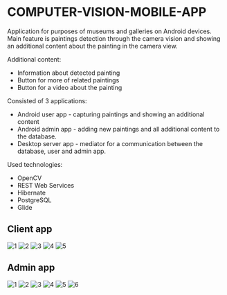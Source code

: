 # COMPUTER-VISION-MOBILE-APP
Application for purposes of museums and galleries on Android devices.  
Main feature is paintings detection through the 
camera vision and showing an additional content about the painting in the camera view.  

Additional content:
* Information about detected painting
* Button for more of related paintings
* Button for a video about the painting

Consisted of 3 applications:  
* Android user app - capturing paintings and showing an additional content
* Android admin app - adding new paintings and all additional content to the database. 
* Desktop server app - mediator for a communication between the database, user and admin app.

Used technologies:
* OpenCV 
* REST Web Services
* Hibernate
* PostgreSQL
* Glide

## Client app
![1](https://user-images.githubusercontent.com/18516460/69900301-caa0f600-1371-11ea-8995-ae60164213de.png)
![2](https://user-images.githubusercontent.com/18516460/69900302-cb398c80-1371-11ea-9dbc-0520f9e6d71e.png)
![3](https://user-images.githubusercontent.com/18516460/69900303-cb398c80-1371-11ea-8b24-b3a8ba9a572a.png)
![4](https://user-images.githubusercontent.com/18516460/69900304-cb398c80-1371-11ea-9c09-76ab14c4621c.png)
![5](https://user-images.githubusercontent.com/18516460/69900305-cbd22300-1371-11ea-853c-8cc0b0f9d7ec.png)

  
  
  
  
## Admin app 
![1](https://user-images.githubusercontent.com/18516460/69900326-05a32980-1372-11ea-8b5e-85edd7c6bd9c.png)
![2](https://user-images.githubusercontent.com/18516460/69900327-05a32980-1372-11ea-90d2-5f1035aefd0a.png)
![3](https://user-images.githubusercontent.com/18516460/69900328-063bc000-1372-11ea-8b75-de8fae051b0a.png)
![4](https://user-images.githubusercontent.com/18516460/69900329-063bc000-1372-11ea-89b0-be6395deca51.png)
![5](https://user-images.githubusercontent.com/18516460/69900330-063bc000-1372-11ea-8a72-7178a5fad8d3.png)
![6](https://user-images.githubusercontent.com/18516460/69900331-063bc000-1372-11ea-84fc-983085d86844.png)

